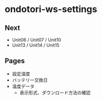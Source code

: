 # ondotori-ws-settings

## Next

- Unit06 / Unit07 / Unit10
- Unit13 / Unit14 / Unit15

## Pages

- 設定温度
- バッテリー交換日
- 温度データ
  - 表示形式、ダウンロード方法の確認
